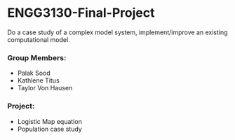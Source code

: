 # ENGG3130-Final-Project
Do a case study of a complex model system, implement/improve an existing computational model.

### Group Members:
- Palak Sood
- Kathlene Titus
- Taylor Von Hausen

### Project:

- Logistic Map equation
- Population case study

